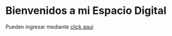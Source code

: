# Bienvenidos a mi Espacio Digital

Pueden ingresar mediante [click aquí](https://dfer07.github.io/Dfer07.github.io./)

